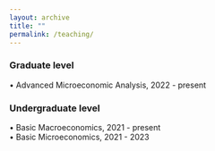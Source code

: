 ```yaml
---
layout: archive
title: ""
permalink: /teaching/
---
```


### Graduate level 
• Advanced Microeconomic Analysis, 2022 - present

### Undergraduate level
• Basic Macroeconomics, 2021 - present
<br>
• Basic Microeconomics, 2021 - 2023
